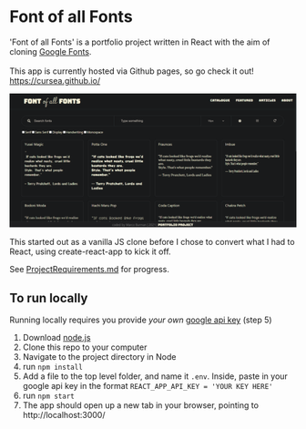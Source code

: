 # Font of all Fonts

'Font of all Fonts' is a portfolio project written in React with the aim of cloning [Google Fonts](https://fonts.google.com/).
\
\
This app is currently hosted via Github pages, so go check it out! https://cursea.github.io/

![App](images/font_of_all_fonts.png)

This started out as a vanilla JS clone before I chose to convert what I had to React, using create-react-app to kick it off.

See [ProjectRequirements.md](ProjectRequirements.md) for progress.

## To run locally

Running locally requires you provide *your own* [google api key](https://developers.google.com/fonts/docs/developer_api#APIKey) (step 5)

1. Download [node.js](https://nodejs.org/en/)
2. Clone this repo to your computer
3. Navigate to the project directory in Node
4. run `npm install`
5. Add a file to the top level folder, and name it `.env`. Inside, paste in your google api key in the format
`REACT_APP_API_KEY = 'YOUR KEY HERE'`
6. run `npm start`
7. The app should open up a new tab in your browser, pointing to http://localhost:3000/